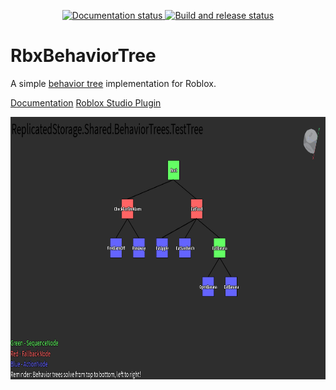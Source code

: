 <div align="center">
  <p>
    <a href="https://fangous.github.io/RbxBehaviorTree">
      <img src="https://github.com/Fangous/RbxBehaviorTree/actions/workflows/docs.yaml/badge.svg" alt="Documentation status" />
    </a>
    <a href="https://github.com/Fangous/RbxBehaviorTree/actions">
      <img src="https://github.com/Fangous/RbxBehaviorTree/actions/workflows/wally.yaml/badge.svg" alt="Build and release status" />
    </a>
  </p>
</div>

# RbxBehaviorTree

A simple [behavior tree](https://en.wikipedia.org/wiki/Behavior_tree_(artificial_intelligence,_robotics_and_control)) implementation for Roblox.

[Documentation](https://fangous.github.io/RbxBehaviorTree/)
[Roblox Studio Plugin](https://github.com/Fangous/RbxBehaviorTreeVisualizer/)

<div align="center">
    <a href="https://github.com/Fangous/RbxBehaviorTree/"><img src="images/pluginPreview.png" alt="Plugin Link" height="420" /></a>
</div>

